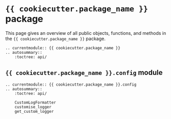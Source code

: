 # `{{ cookiecutter.package_name }}` package

This page gives an overview of all public objects, functions, and methods in the
`{{ cookiecutter.package_name }}` package.

```{eval-rst}
.. currentmodule:: {{ cookiecutter.package_name }}
.. autosummary::
    :toctree: api/

```

## `{{ cookiecutter.package_name }}.config` module

```{eval-rst}
.. currentmodule:: {{ cookiecutter.package_name }}.config
.. autosummary::
    :toctree: api/

    CustomLogFormatter
    customise_logger
    get_custom_logger

```

